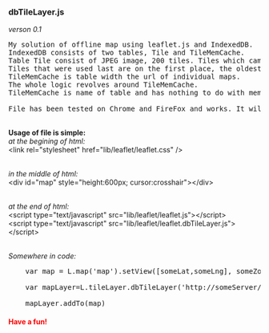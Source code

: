 <h3> dbTileLayer.js</h3> 
<em>verson 0.1</em> 

<pre>
My solution of offline map using leaflet.js and IndexedDB. 
IndexedDB consists of two tables, Tile and TileMemCache. 
Table Tile consist of JPEG image, 200 tiles. Tiles which came to 201 place is deleted. 
Tiles that were used last are on the first place, the oldest on a last place or delete.
TileMemCache is table width the url of individual maps. 
The whole logic revolves around TileMemCache. 
TileMemCache is name of table and has nothing to do with memcached.

File has been tested on Chrome and FireFox and works. It will be better soon.
</pre>
<br><b>Usage of file is simple:</b>
<br><em>at the begining of html:</em>
<br>  \<link rel="stylesheet" href="lib/leaflet/leaflet.css" /\>

<br><em> in the middle of html:  </em>
<br> \<div id="map" style="height:600px; cursor:crosshair"\>\</div\>


<br><em> at the end of html:</em>
<br>  \<script type="text/javascript" src="lib/leaflet/leaflet.js"\>\</script\>
<br>  \<script type="text/javascript" src="lib/leaflet/leaflet.dbTileLayer.js"\>\</script\> 

<br><em>Somewhere in code: </em>
<pre>
	var map = L.map('map').setView([someLat,someLng], someZoom);
<br>	var mapLayer=L.tileLayer.dbTileLayer('http://someServer/tile/{z}/{y}/{x}', {attribution: 'someAttribute',});		
<br>	mapLayer.addTo(map)
</pre>

<h4 style="color:red;">Have a fun!</h4>
